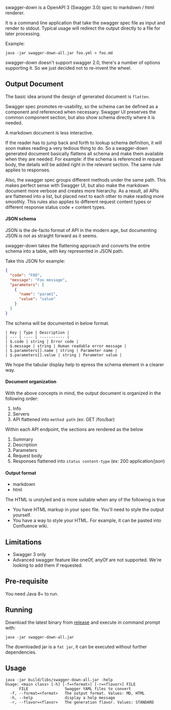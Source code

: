 swagger-down is a OpenAPI 3 (Swagger 3.0) spec to markdown / html renderer.

It is a command line application that take the swagger spec file as input and render to stdout.
Typical usage will redirect the output directly to a file for later processing.

Example:

```
java -jar swagger-down-all.jar foo.yml > foo.md
```

swagger-down doesn't support swagger 2.0, there's a number of options supporting it.
So we just decided not to re-invent the wheel.

Output Document
---------------

The basic idea around the design of generated document is `flatten`.

Swagger spec promotes re-usability, so the schema can be defined as a component and referenced when necessary.
Swagger UI preserves the common component section, but also show schema directly where it is needed.

A markdown document is less interactive.

If the reader has to jump back and forth to lookup schema definition, it will soon makes reading a very tedious thing to do.
So a swagger-down generated document basically flattens all schema and make them available when they are needed.
For example: if the schema is referenced in request body, the details will be added right in the relevant section.
The same rule applies to responses.

Also, the swagger spec groups different methods under the same path. This makes perfect sense with Swagger UI,
but also make the markdown document more verbose and creates more hierarchy.
As a result, all APIs are flattened into a list, but placed next to each other to make reading more smoothly.
This rules also applies to different request content types or different response status code + content types.

#### JSON schema

JSON is the de-facto format of API in the modern age, but documenting JSON is not as straight forward as it seems.

swagger-down takes the flattening approach and converts the entire schema into a table, with key represented in JSON path.

Take this JSON for example:

```json
{
  "code": "FOO",
  "message": "Foo message",
  "parameters": [
    {
      "name": "param1",
      "value": "value"
    }
  ]
}
```

The schema will be documented in below format.

```
| Key | Type | Description |
| --- | ---- | ----------- |
| $.code | string | Error code |
| $.message | string | Human readable error message |
| $.parameters[].name | string | Parameter name |
| $.parameters[].value | string | Parameter value |
```

We hope the tabular display help to epress the schema element in a clearer way.

#### Document organization

With the above concepts in mind, the output document is organized in the following order:

1. Info
2. Servers
3. API flattened into `method path` (ex: GET /foo/bar)

Within each API endpoint, the sections are rendered as the below

1. Summary
2. Description
3. Parameters
4. Request body
5. Responses flattened into `status content-type` (ex: 200 application/json)

#### Output format

- markdown
- html

The HTML is unstyled and is more suitable when any of the following is true

- You have HTML markup in your spec file. You'll need to style the output yourself.
- You have a way to style your HTML. For example, it can be pasted into Confluence wiki.

Limitations
-----------

- Swagger 3 only
- Advanced swagger feature like oneOf, anyOf are not supported. We're looking to add them if requested.

Pre-requisite
-------------

You need Java 8+ to run.

Running
-------

Download the latest binary from [release](https://github.com/sohoffice/swagger-down/releases) 
and execute in command prompt with:

```
java -jar swagger-down-all.jar
```

The downloaded jar is a `fat jar`, it can be executed without further dependencies.

## Usage

```
java -jar build/libs/swagger-down-all.jar -help
Usage: <main class> [-h] [-f=<format>] [-r=<flavor>] FILE
      FILE                Swagger YAML files to convert
  -f, --format=<format>   The output format. Values: MD, HTML
  -h, --help              display a help message
  -r, --flavor=<flavor>   The generation flavor. Values: STANDARD
```
